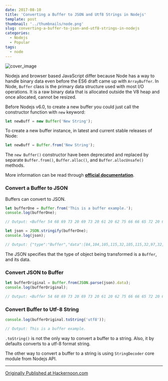 ```yaml
---
date: 2017-08-10
title: 'Converting a Buffer to JSON and Utf8 Strings in Nodejs'
template: post
thumbnail: '../thumbnails/node.png'
slug: converting-a-buffer-to-json-and-utf8-strings-in-nodejs
categories:
  - Nodejs
  - Popular
tags:
  - node
---
```


![cover_image](https://miro.medium.com/max/4000/1*1878GmSC5EtcjSNHONPO3Q.jpeg)

Nodejs and browser based JavaScript differ because Node has a way to handle binary data even before the ES6 draft came up with `ArrayBuffer`. In Node, `Buffer` class is the primary data structure used with most I/O operations. It is a raw binary data that is allocated outside the V8 heap and once allocated, cannot be resized.

Before Nodejs v6.0, to create a new buffer you could just call the constructor function with `new` keyword:

```js
let newBuff = new Buffer('New String');
```

To create a new buffer instance, in latest and current stable releases of Node:

```js
let newBuff = Buffer.from('New String');
```

The `new Buffer()` constructor have been deprecated and replaced by separate `Buffer.from()`, `Buffer.alloc()`, and `Buffer.allocUnsafe()` methods.

More information can be read through [**official documentation**](https://nodejs.org/api/buffer.html).

### Convert a Buffer to JSON

Buffers can convert to JSON.

```js
let bufferOne = Buffer.from('This is a buffer example.');
console.log(bufferOne);

// Output: <Buffer 54 68 69 73 20 69 73 20 61 20 62 75 66 66 65 72 20 65 78 61 6d 70 6c 65 2e>

let json = JSON.stringify(bufferOne);
console.log(json);

// Output: {"type":"Buffer","data":[84,104,105,115,32,105,115,32,97,32,98,117,102,102,101,114,32,101,120,97,109,112,108,101,46]}
```

The JSON specifies that the type of object being transformed is a `Buffer`, and its data.

### Convert JSON to Buffer

```js
let bufferOriginal = Buffer.from(JSON.parse(json).data);
console.log(bufferOriginal);

// Output: <Buffer 54 68 69 73 20 69 73 20 61 20 62 75 66 66 65 72 20 65 78 61 6d 70 6c 65 2e>
```

### Convert Buffer to Utf-8 String

```js
console.log(bufferOriginal.toString('utf8'));

// Output: This is a buffer example.
```

`.toString()` is not the only way to convert a buffer to a string. Also, it by defaults converts to a utf-8 format string.

The other way to convert a buffer to a string is using `StringDecoder` core module from Nodejs API.

---

[Originally Published at Hackernoon.com](https://medium.com/hackernoon/https-medium-com-amanhimself-converting-a-buffer-to-json-and-utf8-strings-in-nodejs-2150b1e3de57)
